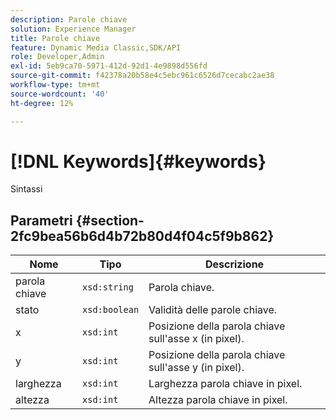 ```yaml
---
description: Parole chiave
solution: Experience Manager
title: Parole chiave
feature: Dynamic Media Classic,SDK/API
role: Developer,Admin
exl-id: 5eb9ca70-5971-412d-92d1-4e9898d556fd
source-git-commit: f42378a20b58e4c5ebc961c6526d7cecabc2ae38
workflow-type: tm+mt
source-wordcount: '40'
ht-degree: 12%

---
```


# [!DNL Keywords]{#keywords}

Sintassi

## Parametri {#section-2fc9bea56b6d4b72b80d4f04c5f9b862}

| Nome | Tipo | Descrizione |
|---|---|---|
| parola chiave | `xsd:string` | Parola chiave. |
| stato | `xsd:boolean` | Validità delle parole chiave. |
| x | `xsd:int` | Posizione della parola chiave sull&#39;asse x (in pixel). |
| y | `xsd:int` | Posizione della parola chiave sull&#39;asse y (in pixel). |
| larghezza | `xsd:int` | Larghezza parola chiave in pixel. |
| altezza | `xsd:int` | Altezza parola chiave in pixel. |
